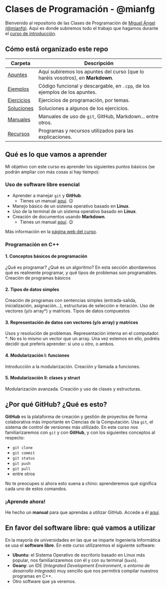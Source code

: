 # Clases de Programación - @mianfg

Bienvenido al repositorio de las Clases de Programación de [Miguel Ángel (@mianfg)](https://mianfg.bloomgogo.com). Aquí es donde subiremos todo el trabajo que hagamos durante el [curso de introducción](https://mianfg.bloomgogo.com/clases-programacion).

## Cómo está organizado este repo

| Carpeta | Descripción |
| --- | --- |
| [Apuntes](./Apuntes) | Aquí subiremos los apuntes del curso (que lo haréis vosotros), en **Markdown**. |
| [Ejemplos](./Ejemplos) | Código funcional y descargable, en `.cpp`, de los ejemplos de los apuntes. |
| [Ejercicios](./Ejercicios) | Ejercicios de programación, por temas. |
| [Soluciones](./Soluciones) | Soluciones a algunos de los ejercicios. |
| [Manuales](./Manuales) | Manuales de uso de `git`, GitHub, Markdown... entre otros. |
| [Recursos](./Recursos) | Programas y recursos utilizados para las explicaciones. |

## Qué es lo que vamos a aprender

Mi objetivo con este curso es aprender los siguientes puntos básicos (se podrán ampliar con más cosas si hay tiempo):

### Uso de software libre esencial

* Aprender a manejar `git` y **GitHub**.
  * Tienes un manual [aquí](./Manuales/manual-github.md). :wink:
* Manejo básico de un sistema operativo basado en **Linux**.
* Uso de la terminal de un sistema operativo basado en **Linux**.
* Creación de documentos usando **Markdown**.
  * Tienes un manual [aquí](./Manuales/manual-markdown.md). :wink:

Más información en la [página web del curso](https://mianfg.bloomgogo.com/clases-programacion/#informacion).

### Programación en C++

#### 1. Conceptos básicos de programación

¿Qué es programar? ¿Qué es un algoritmo? En esta sección abordaremos qué es realmente programar, y qué tipos de problemas son programables.
Creación de programas básicos

#### 2. Tipos de datos simples

Creación de programas con sentencias simples (entrada-salida, inicialización, asignación…), estructuras de selección e iteración.
Uso de vectores (y/o array*) y matrices. Tipos de datos compuestos

#### 3. Representación de datos con vectores (y/o array) y matrices

Usos y resolución de problemas. Representación interna en el computador. *: No es lo mismo un vector que un array. Una vez estemos en ello, podréis decidir qué preferís aprender: si uno u otro, o ambos.

#### 4. Modularización I: funciones

Introducción a la modularización. Creación y llamada a funciones.

#### 5. Modularización II: clases y struct

Modularización avanzada. Creación y uso de clases y estructuras.


## ¿Por qué GitHub? ¿Qué es esto?

**GitHub** es la plataforma de creación y gestión de proyectos de forma colaborativa más importante en Ciencias de la Computación. Usa `git`, el sistema de control de versiones más utilizado. En este curso nos familiarizaremos con `git` y con **GitHub**, y con los siguientes conceptos al respecto:

* `git clone`
* `git commit`
* `git status`
* `git push`
* `git pull`
* entre otros

No te preocupes si ahora esto suena a chino: aprenderemos qué significa cada uno de estos comandos.

### ¡Aprende ahora!

He hecho un **manual** para que aprendas a utilizar GitHub. Accede a él [aquí](./Manuales/manual-github.md).

## En favor del software libre: qué vamos a utilizar

En la mayoría de universidades en las que se imparte Ingeniería Informática se usa el **software libre**. En este curso utilizaremos el siguiente software:

* **Ubuntu**: el Sistema Operativo de escritorio basado en Linux más popular, nos familiarizaremos con él y con su terminal (`bash`).
* **Geany**: un IDE (_Integrated Development Environment_, o _entorno de desarrollo integrado_) muy sencillo que nos permitirá compilar nuestros programas en C++.
* Otro software que ya veremos.
